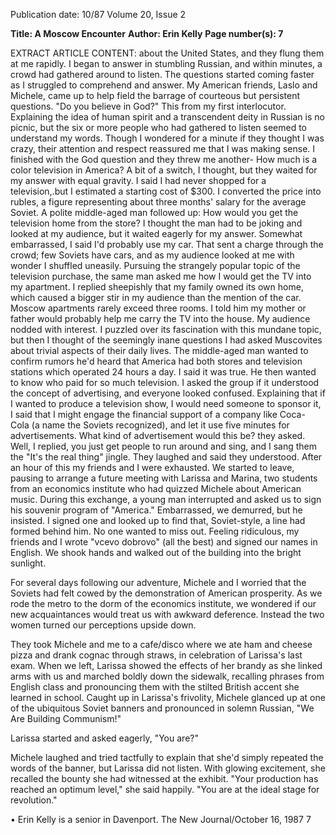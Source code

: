 Publication date: 10/87
Volume 20, Issue 2

**Title: A Moscow Encounter**
**Author: Erin Kelly**
**Page number(s): 7**

EXTRACT ARTICLE CONTENT:
about the United States, and they 
flung them at me rapidly. I began to 
answer in stumbling Russian, and 
within minutes, a crowd had gathered 
around to listen. The questions started 
coming faster as I struggled to comprehend and answer. My American 
friends, Laslo and Michele, came up to 
help field the barrage of courteous but 
persistent questions. 
"Do you believe in God?" This from 
my first interlocutor. Explaining the 
idea of human spirit and a transcendent deity in Russian is no picnic, but 
the six or more people who had 
gathered to listen seemed to understand my words. Though I wondered 
for a minute if they thought I was 
crazy, their attention and respect 
reassured me that I was making sense. 
I finished with the God question and 
they threw me another- How much is 
a color television in America? A bit of 
a switch, I thought, but they waited for 
my answer with equal gravity. I said I 
had never shopped for a television,.but 
I estimated a starting cost of $300. I 
converted the price into rubles, a 
figure representing about three months' salary for the average Soviet. A 
polite middle-aged man followed up: 
How would you get the television 
home from the store? I thought the 
man had to be joking and looked at my 
audience, but it waited eagerly for my 
answer. Somewhat embarrassed, I said 
I'd probably use my car. That sent a 
charge through the crowd; few Soviets 
have cars, and as my audience looked 
at me with wonder I shuffled uneasily. 
Pursuing the strangely popular topic 
of the television purchase, the same 
man asked me how I would get the TV 
into my apartment. I replied sheepishly that my family owned its own 
home, which caused a bigger stir in my 
audience than the mention of the car. 
Moscow apartments rarely exceed 
three rooms. I told him my mother or 
father would probably help me carry 
the TV into the house. My audience 
nodded with interest. I puzzled over its 
fascination with this mundane topic, 
but then I thought of the seemingly inane questions I had asked Muscovites 
about trivial aspects of their daily lives. 
The middle-aged man wanted to 
confirm rumors he'd 
heard that 
America had both stores and television 
stations which operated 24 hours a 
day. I said it was true. He then wanted 
to know who paid for so much television. I asked the group if it understood 
the concept of advertising, 
and 
everyone looked confused. Explaining 
that if I wanted to produce a television 
show, I would need someone to sponsor 
it, I said that I might engage the financial support of a company like Coca-
Cola (a name the Soviets recognized), 
and let it use five minutes for advertisements. What kind of advertisement 
would this be? they asked. Well, I 
replied, you just get people to run 
around and sing, and I sang them the 
"It's the real thing" jingle. They 
laughed and said they understood. 
After an hour of this my friends and 
I were exhausted. We started to leave, 
pausing to arrange a future meeting 
with Larissa and Marina, two students 
from an economics institute who had 
quizzed Michele about American music. During this exchange, a young 
man interrupted and asked us to sign 
his souvenir program of "America." 
Embarrassed, we demurred, but he insisted. I signed one and looked up to 
find that, Soviet-style, a line had 
formed behind him. No one wanted to 
miss out. 
Feeling ridiculous, 
my 
friends and I wrote "vcevo dobrovo" 
(all the best) and signed our names in 
English. We shook hands and walked 
out of the building into the bright 
sunlight. 

For several days following our adventure, Michele and I worried that the 
Soviets had felt cowed by the demonstration of American prosperity. As we 
rode the metro to the dorm of the 
economics institute, we wondered if 
our new acquaintances would treat us 
with awkward deference. Instead the 
two women turned our perceptions upside down. 

They took Michele and me to a 
cafe/disco where we ate ham and cheese 
pizza and drank cognac through 
straws, in celebration of Larissa's last 
exam. When we left, Larissa showed 
the effects of her brandy as she linked 
arms with us and marched boldly 
down the sidewalk, recalling phrases 
from English class and pronouncing 
them with the stilted British accent she 
learned in school. Caught up in 
Larissa's frivolity, Michele glanced up 
at one of the ubiquitous Soviet banners 
and pronounced in solemn Russian, 
"We Are Building 
Communism!" 

Larissa started and asked eagerly, 
"You are?" 

Michele laughed and tried tactfully 
to explain that she'd simply repeated 
the words of the banner, but Larissa 
did not listen. With glowing excitement, she recalled the bounty she had 
witnessed at the exhibit. "Your production has reached an optimum level," 
she said happily. "You are at the ideal 
stage for revolution." 

• 
Erin Kelly is a senior in Davenport. 
The New Journal/October 16, 1987 7